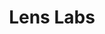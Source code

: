 ---
cost: None
description: Links to datasets, APIs, and tools
last_edit: Mon, 19 Jun 2023 16:35:32 GMT
location: https://www.lens.org/lens/labs/datafacilities
maintained_by: Lens.org (Cambia)
open_access: 'FALSE'
record_creation_timestamp: 11/28/2020
shortname: lens_labs
tags:
- Global
- citation
- identifiers
- product
terms_of_use: 'Links to other resources, each with its own license.  '
title: Lens Labs
uuid: 5e147b1f-3a6c-4859-acc5-781154954941
versioning: 'FALSE'
wed,_01_dec_2021_19:13:44_gmt: Wed, 01 Dec 2021 19:25:35 GMT
---